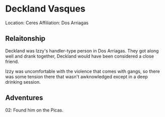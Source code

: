 # Deckland Vasques

Location: Ceres
Affiliation: Dos Arriagas

## Relaitonship

Deckland was Izzy's handler-type person in Dos Arriagas. They got along well and drank together, Deckland would have been considered a close friend.

Izzy was uncomfortable with the violence that comes with gangs, so there was some tension there that wasn't awknowledged except in a deep drinking session.

## Adventures

02: Found him on the Picas.

